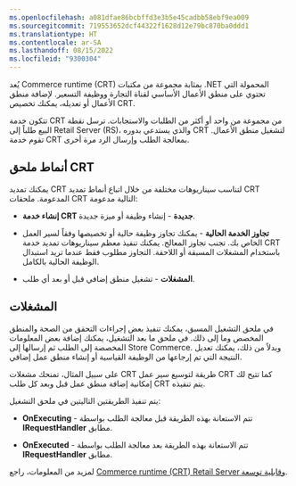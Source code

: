 ```yaml
---
ms.openlocfilehash: a081dfae86bcbffd3e3b5e45cadbb58ebf9ea009
ms.sourcegitcommit: 719553652dcf44322f1628d12e79bc870ba0ddd1
ms.translationtype: HT
ms.contentlocale: ar-SA
ms.lasthandoff: 08/15/2022
ms.locfileid: "9300304"
---
```

يُعد Commerce runtime (CRT) بمثابة مجموعة من مكتبات ‎.NET المحمولة التي تحتوي على منطق الأعمال الأساسي لقناة التجارة ووظيفة التسعير. لإضافة منطق الأعمال أو تعديله، يمكنك تخصيص CRT.  

تتكون خدمة CRT من مجموعة من واحد أو أكثر من الطلبات والاستجابات. ترسل نقطة البيع طلباً إلى Retail Server (RS)، والذي يستدعي بدوره CRT لتشغيل منطق الأعمال. تقوم خدمة CRT بمعالجة الطلب وإرسال الرد مرة أخرى.

## <a name="crt-extension-patterns"></a>أنماط ملحق CRT

يمكنك تمديد CRT لتناسب سيناريوهات مختلفة من خلال اتباع أنماط تمديد CRT المدعومة. ملحقات CRT التالية مدعومة:

-  **إنشاء خدمة CRT جديدة** - إنشاء وظيفة أو ميزة جديدة.

-  **تجاوز الخدمة الحالية** - يمكنك تجاوز وظيفة حالية أو تخصيصها وفقاً لسير العمل الخاص بك. تجنب تجاوز المعالج. يمكنك تنفيذ معظم سيناريوهات تمديد خدمة CRT باستخدام المشغلات المسبقة أو اللاحقة. التجاوز مطلوب فقط عندما تريد استبدال الوظيفة الحالية بالكامل.

-  **المشغلات** - تشغيل منطق إضافي قبل أو بعد أي طلب.

## <a name="triggers"></a>المشغلات
في ملحق التشغيل المسبق، يمكنك تنفيذ بعض إجراءات التحقق من الصحة والمنطق المخصص وما إلى ذلك.
في ملحق ما بعد التشغيل، يمكنك إضافة بعض المعلومات المخصصة إلى الطلب ثم إرسالها إلى Store Commerce. وبدلاً من ذلك، يمكنك تعديل النتيجة التي تم إرجاعها من الوظيفة القياسية أو إنشاء منطق عمل إضافي.

على سبيل المثال، تمنحك مشغلات CRT طريقة لتوسيع سير عمل CRT كما تتيح لك إمكانية إضافة منطق عمل قبل وبعد كل طلب CRT يتم تنفيذه. 

يتم تنفيذ الطريقتين التاليتين في ملحق التشغيل:

- **OnExecuting** - تتم الاستعانة بهذه الطريقة قبل معالجة الطلب بواسطة **‎IRequestHandler** مطابق.

- **OnExecuted** - تتم الاستعانة بهذه الطريقة بعد معالجة الطلب بواسطة **‎IRequestHandler** مطابق.

لمزيد من المعلومات، راجع [Commerce runtime (CRT) ‏‫وقابلية توسعة Retail Server‬](/dynamics365/commerce/dev-itpro/commerce-runtime-extensibility/?azure-portal=true).

